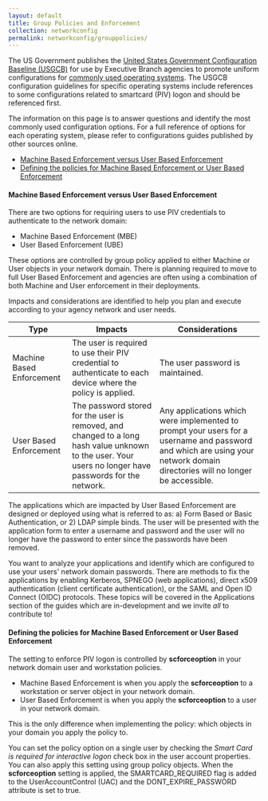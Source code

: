 ```yaml
---
layout: default
title: Group Policies and Enforcement
collection: networkconfig
permalink: networkconfig/grouppolicies/
---
```


The US Government publishes the [United States Government Configuration Baseline (USGCB)](http://usgcb.nist.gov/usgcb_content.html) for use by Executive Branch agencies to promote uniform configurations for [commonly used operating systems](https://cio.gov/cio-council-streamlines-configuration-baseline-process/).  The USGCB configuration guidelines for specific operating systems include references to some configurations related to smartcard (PIV) logon and should be referenced first.

The information on this page is to answer questions and identify the most commonly used configuration options.  For a full reference of options for each operating system, please refer to configurations guides published by other sources online.

* [Machine Based Enforcement versus User Based Enforcement](#machine-based-enforcement-versus-user-based-enforcement)
* [Defining the policies for Machine Based Enforcement or User Based Enforcement](#defining-the-policies-for-machine-based-enforcement-or-user-based-enforcement)

#### Machine Based Enforcement versus User Based Enforcement

There are two options for requiring users to use PIV credentials to authenticate to the network domain:

* Machine Based Enforcement (MBE)
* User Based Enforcement (UBE)

These options are controlled by group policy applied to either Machine or User objects in your network domain. There is planning required to move to full User Based Enforcement and agencies are often using a combination of both Machine and User enforcement in their deployments.

Impacts and considerations are identified to help you plan and execute according to your agency network and user needs.

| Type | Impacts | Considerations |
| ----- | -------| -------|
| Machine Based Enforcement | The user is required to use their PIV credential to authenticate to each device where the policy is applied. | The user password is maintained. |
| User Based Enforcement | The password stored for the user is removed, and changed to a long hash value unknown to the user.  Your users no longer have passwords for the network. | Any applications which were implemented to prompt your users for a username and password and which are using your network domain directories will no longer be accessible. |

The applications which are impacted by User Based Enforcement are designed or deployed using what is referred to as: a) Form Based or Basic Authentication, or 2) LDAP simple binds.  The user will be presented with the application form to enter a username and password and the user will no longer have the password to enter since the passwords have been removed.

You want to analyze your applications and identify which are configured to use your users' network domain passwords.  There are methods to fix the applications by enabling Kerberos, SPNEGO (web applications), direct x509 authentication (client certificate authentication), or the SAML and Open ID Connect (OIDC) protocols.  These topics will be covered in the Applications section of the guides which are in-development and we invite *all* to contribute to!

#### Defining the policies for Machine Based Enforcement or User Based Enforcement
The setting to enforce PIV logon is controlled by **scforceoption** in your network domain user and workstation policies.

* Machine Based Enforcement is when you apply the **scforceoption** to a workstation or server object in your network domain.
* User Based Enforcement is when you apply the **scforceoption** to a user in your network domain.

This is the only difference when implementing the policy: which objects in your domain you apply the policy to.

You can set the policy option on a single user by checking the _Smart Card is required for interactive logon_ check box in the user account properties.  You can also apply this setting using group policy objects. When the **scforceoption** setting is applied, the SMARTCARD_REQUIRED flag is added to the UserAccountControl (UAC) and the DONT_EXPIRE_PASSWORD attribute is set to true.
